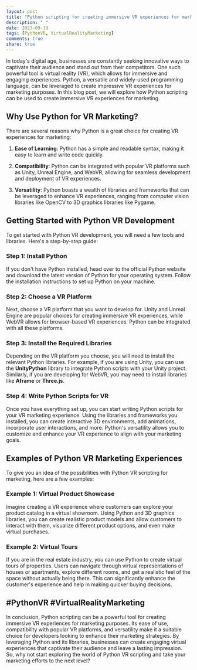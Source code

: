 ```yaml
---
layout: post
title: "Python scripting for creating immersive VR experiences for marketing"
description: " "
date: 2023-09-19
tags: [PythonVR, VirtualRealityMarketing]
comments: true
share: true
---
```


In today's digital age, businesses are constantly seeking innovative ways to captivate their audience and stand out from their competitors. One such powerful tool is virtual reality (VR), which allows for immersive and engaging experiences. Python, a versatile and widely-used programming language, can be leveraged to create impressive VR experiences for marketing purposes. In this blog post, we will explore how Python scripting can be used to create immersive VR experiences for marketing.

## Why Use Python for VR Marketing?

There are several reasons why Python is a great choice for creating VR experiences for marketing:

1. **Ease of Learning**: Python has a simple and readable syntax, making it easy to learn and write code quickly.

2. **Compatibility**: Python can be integrated with popular VR platforms such as Unity, Unreal Engine, and WebVR, allowing for seamless development and deployment of VR experiences.

3. **Versatility**: Python boasts a wealth of libraries and frameworks that can be leveraged to enhance VR experiences, ranging from computer vision libraries like OpenCV to 3D graphics libraries like Pygame.

## Getting Started with Python VR Development

To get started with Python VR development, you will need a few tools and libraries. Here's a step-by-step guide:

### Step 1: Install Python

If you don't have Python installed, head over to the official Python website and download the latest version of Python for your operating system. Follow the installation instructions to set up Python on your machine.

### Step 2: Choose a VR Platform

Next, choose a VR platform that you want to develop for. Unity and Unreal Engine are popular choices for creating immersive VR experiences, while WebVR allows for browser-based VR experiences. Python can be integrated with all these platforms.

### Step 3: Install the Required Libraries

Depending on the VR platform you choose, you will need to install the relevant Python libraries. For example, if you are using Unity, you can use the **UnityPython** library to integrate Python scripts with your Unity project. Similarly, if you are developing for WebVR, you may need to install libraries like **Aframe** or **Three.js**.

### Step 4: Write Python Scripts for VR

Once you have everything set up, you can start writing Python scripts for your VR marketing experience. Using the libraries and frameworks you installed, you can create interactive 3D environments, add animations, incorporate user interactions, and more. Python's versatility allows you to customize and enhance your VR experience to align with your marketing goals.

## Examples of Python VR Marketing Experiences

To give you an idea of the possibilities with Python VR scripting for marketing, here are a few examples:

### Example 1: Virtual Product Showcase

Imagine creating a VR experience where customers can explore your product catalog in a virtual showroom. Using Python and 3D graphics libraries, you can create realistic product models and allow customers to interact with them, visualize different product options, and even make virtual purchases.

### Example 2: Virtual Tours

If you are in the real estate industry, you can use Python to create virtual tours of properties. Users can navigate through virtual representations of houses or apartments, explore different rooms, and get a realistic feel of the space without actually being there. This can significantly enhance the customer's experience and help in making quicker buying decisions.

## #PythonVR #VirtualRealityMarketing

In conclusion, Python scripting can be a powerful tool for creating immersive VR experiences for marketing purposes. Its ease of use, compatibility with popular VR platforms, and versatility make it a suitable choice for developers looking to enhance their marketing strategies. By leveraging Python and its libraries, businesses can create engaging virtual experiences that captivate their audience and leave a lasting impression. So, why not start exploring the world of Python VR scripting and take your marketing efforts to the next level?